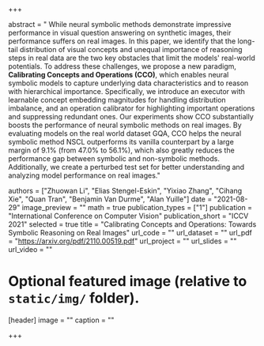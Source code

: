 +++

abstract = " While neural symbolic methods demonstrate impressive performance in visual question answering on synthetic images, their performance suffers on real images. In this paper, we identify that the long-tail distribution of visual concepts and unequal importance of reasoning steps in real data are the two key obstacles that limit the models' real-world potentials. To address these challenges, we propose a new paradigm, **Calibrating Concepts and Operations (CCO)**, which enables neural symbolic models to capture underlying data characteristics and to reason with hierarchical importance. Specifically, we introduce an executor with learnable concept embedding magnitudes for handling distribution imbalance, and an operation calibrator for highlighting important operations and suppressing redundant ones. Our experiments show CCO substantially boosts the performance of neural symbolic methods on real images. By evaluating models on the real world dataset GQA, CCO helps the neural symbolic method NSCL outperforms its vanilla counterpart by a large margin of 9.1%  (from 47.0% to 56.1%), which also greatly reduces the performance gap between symbolic and non-symbolic methods. Additionally, we create a perturbed test set for better understanding and analyzing model performance on real images."

authors = ["Zhuowan Li", "Elias Stengel-Eskin", "Yixiao Zhang", "Cihang Xie", "Quan Tran", "Benjamin Van Durme", "Alan Yuille"] 
date = "2021-08-29"
image_preview = ""
math = true
publication_types = ["1"]
publication = "International Conference on Computer Vision" 
publication_short = "ICCV 2021"
selected = true
title = "Calibrating Concepts and Operations: Towards Symbolic Reasoning on Real Images" 
url_code = ""
url_dataset = ""
url_pdf = "https://arxiv.org/pdf/2110.00519.pdf" 
url_project = "" 
url_slides = ""
url_video = ""


# Optional featured image (relative to `static/img/` folder).
[header]
image = ""
caption = ""

+++
